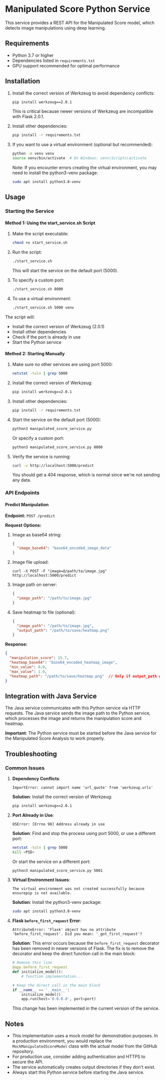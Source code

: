 # Manipulated Score Python Service

This service provides a REST API for the Manipulated Score model, which detects image manipulations using deep learning.

## Requirements

- Python 3.7 or higher
- Dependencies listed in `requirements.txt`
- GPU support recommended for optimal performance

## Installation

1. Install the correct version of Werkzeug to avoid dependency conflicts:
   ```bash
   pip install werkzeug==2.0.1
   ```

   This is critical because newer versions of Werkzeug are incompatible with Flask 2.0.1.

2. Install other dependencies:
   ```bash
   pip install -r requirements.txt
   ```

3. If you want to use a virtual environment (optional but recommended):
   ```bash
   python -m venv venv
   source venv/bin/activate  # On Windows: venv\Scripts\activate
   ```

   Note: If you encounter errors creating the virtual environment, you may need to install the python3-venv package:
   ```bash
   sudo apt install python3.8-venv
   ```

## Usage

### Starting the Service

#### Method 1: Using the start_service.sh Script

1. Make the script executable:
   ```bash
   chmod +x start_service.sh
   ```

2. Run the script:
   ```bash
   ./start_service.sh
   ```

   This will start the service on the default port (5000).

3. To specify a custom port:
   ```bash
   ./start_service.sh 8000
   ```

4. To use a virtual environment:
   ```bash
   ./start_service.sh 5000 venv
   ```

The script will:
- Install the correct version of Werkzeug (2.0.1)
- Install other dependencies
- Check if the port is already in use
- Start the Python service

#### Method 2: Starting Manually

1. Make sure no other services are using port 5000:
   ```bash
   netstat -tuln | grep 5000
   ```

2. Install the correct version of Werkzeug:
   ```bash
   pip install werkzeug==2.0.1
   ```

3. Install other dependencies:
   ```bash
   pip install -r requirements.txt
   ```

4. Start the service on the default port (5000):
   ```bash
   python3 manipulated_score_service.py
   ```

   Or specify a custom port:
   ```bash
   python3 manipulated_score_service.py 8000
   ```

5. Verify the service is running:
   ```bash
   curl -v http://localhost:5000/predict
   ```

   You should get a 404 response, which is normal since we're not sending any data.

### API Endpoints

#### Predict Manipulation

**Endpoint:** `POST /predict`

**Request Options:**

1. Image as base64 string:
   ```json
   {
     "image_base64": "base64_encoded_image_data"
   }
   ```

2. Image file upload:
   ```
   curl -X POST -F "image=@/path/to/image.jpg" http://localhost:5000/predict
   ```

3. Image path on server:
   ```json
   {
     "image_path": "/path/to/image.jpg"
   }
   ```

4. Save heatmap to file (optional):
   ```json
   {
     "image_path": "/path/to/image.jpg",
     "output_path": "/path/to/save/heatmap.png"
   }
   ```

**Response:**
```json
{
  "manipulation_score": 15.7,
  "heatmap_base64": "base64_encoded_heatmap_image",
  "min_value": 0.0,
  "max_value": 1.0,
  "heatmap_path": "/path/to/save/heatmap.png"  // Only if output_path was provided
}
```

## Integration with Java Service

The Java service communicates with this Python service via HTTP requests. The Java service sends the image path to the Python service, which processes the image and returns the manipulation score and heatmap.

**Important**: The Python service must be started before the Java service for the Manipulated Score Analysis to work properly.

## Troubleshooting

### Common Issues

1. **Dependency Conflicts**:
   ```
   ImportError: cannot import name 'url_quote' from 'werkzeug.urls'
   ```
   
   **Solution**: Install the correct version of Werkzeug:
   ```bash
   pip install werkzeug==2.0.1
   ```

2. **Port Already in Use**:
   ```
   OSError: [Errno 98] Address already in use
   ```
   
   **Solution**: Find and stop the process using port 5000, or use a different port:
   ```bash
   netstat -tuln | grep 5000
   kill <PID>
   ```
   
   Or start the service on a different port:
   ```bash
   python3 manipulated_score_service.py 5001
   ```

3. **Virtual Environment Issues**:
   ```
   The virtual environment was not created successfully because ensurepip is not available.
   ```
   
   **Solution**: Install the python3-venv package:
   ```bash
   sudo apt install python3.8-venv
   ```

4. **Flask `before_first_request` Error**:
   ```
   AttributeError: 'Flask' object has no attribute 'before_first_request'. Did you mean: '_got_first_request'?
   ```
   
   **Solution**: This error occurs because the `before_first_request` decorator has been removed in newer versions of Flask. The fix is to remove the decorator and keep the direct function call in the main block:
   ```python
   # Remove this line
   @app.before_first_request
   def initialize_model():
       # function implementation...
   
   # Keep the direct call in the main block
   if __name__ == '__main__':
       initialize_model()
       app.run(host='0.0.0.0', port=port)
   ```
   
   This change has been implemented in the current version of the service.

## Notes

- This implementation uses a mock model for demonstration purposes. In a production environment, you would replace the `MockManipulatedScoreModel` class with the actual model from the GitHub repository.
- For production use, consider adding authentication and HTTPS to secure the API.
- The service automatically creates output directories if they don't exist.
- Always start this Python service before starting the Java service.